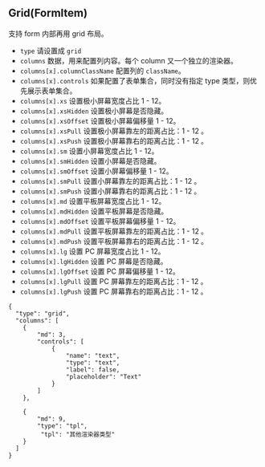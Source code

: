 ## Grid(FormItem)

支持 form 内部再用 grid 布局。

-   `type` 请设置成 `grid`
-   `columns` 数据，用来配置列内容。每个 column 又一个独立的渲染器。
-   `columns[x].columnClassName` 配置列的 `className`。
-   `columns[x].controls` 如果配置了表单集合，同时没有指定 type 类型，则优先展示表单集合。
-   `columns[x].xs` 设置极小屏幕宽度占比 1 - 12。
-   `columns[x].xsHidden` 设置极小屏幕是否隐藏。
-   `columns[x].xsOffset` 设置极小屏幕偏移量 1 - 12。
-   `columns[x].xsPull` 设置极小屏幕靠左的距离占比：1 - 12 。
-   `columns[x].xsPush` 设置极小屏幕靠右的距离占比：1 - 12 。
-   `columns[x].sm` 设置小屏幕宽度占比 1 - 12。
-   `columns[x].smHidden` 设置小屏幕是否隐藏。
-   `columns[x].smOffset` 设置小屏幕偏移量 1 - 12。
-   `columns[x].smPull` 设置小屏幕靠左的距离占比：1 - 12 。
-   `columns[x].smPush` 设置小屏幕靠右的距离占比：1 - 12 。
-   `columns[x].md` 设置平板屏幕宽度占比 1 - 12。
-   `columns[x].mdHidden` 设置平板屏幕是否隐藏。
-   `columns[x].mdOffset` 设置平板屏幕偏移量 1 - 12。
-   `columns[x].mdPull` 设置平板屏幕靠左的距离占比：1 - 12 。
-   `columns[x].mdPush` 设置平板屏幕靠右的距离占比：1 - 12 。
-   `columns[x].lg` 设置 PC 屏幕宽度占比 1 - 12。
-   `columns[x].lgHidden` 设置 PC 屏幕是否隐藏。
-   `columns[x].lgOffset` 设置 PC 屏幕偏移量 1 - 12。
-   `columns[x].lgPull` 设置 PC 屏幕靠左的距离占比：1 - 12 。
-   `columns[x].lgPush` 设置 PC 屏幕靠右的距离占比：1 - 12 。

```schema:height="200" scope="form-item"
{
  "type": "grid",
  "columns": [
    {
        "md": 3,
        "controls": [
            {
                "name": "text",
                "type": "text",
                "label": false,
                "placeholder": "Text"
            }
        ]
    },

    {
        "md": 9,
        "type": "tpl",
         "tpl": "其他渲染器类型"
    }
  ]
}
```
